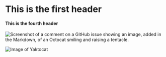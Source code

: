 # This is the first header
#### This is the fourth header

![Screenshot of a comment on a GitHub issue showing an image, added in the Markdown, of an Octocat smiling and raising a tentacle.](https://myoctocat.com/assets/images/base-octocat.svg)

![Image of Yaktocat](https://octodex.github.com/images/yaktocat.png)
